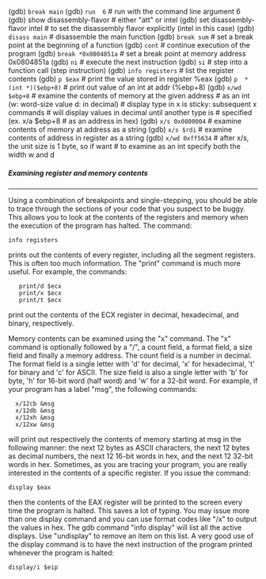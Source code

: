   (gdb) `break main`
  (gdb) `run  6`              # run with the command line argument 6
  (gdb) show disassembly-flavor  # either "att" or intel 
  (gdb) set disassembly-flavor intel   # to set the disassembly flavor explicitly (intel in this case)
  (gdb) `disass main`         # disassemble the main function
  (gdb) `break sum`           # set a break point at the beginning of a function
  (gdb) `cont`               # continue execution of the program
  (gdb) `break *0x0804851a`   # set a break point at memory address 0x0804851a
  (gdb) `ni`                  # execute the next instruction
  (gdb) `si`                  # step into a function call (step instruction)
  (gdb) `info registers`      # list the register contents
  (gdb) `p $eax`              # print the value stored in register %eax
  (gdb) `p  *(int *)($ebp+8)` # print out value of an int at addr (%ebp+8)
  (gdb) `x/wd $ebp+8`         # examine the contents of memory at the given address
                            # as an int (w: word-size value d: in decimal) 
                            # display type in x is sticky: subsequent x commands
                            # will display values in decimal until another type is
                            # specified (ex. x/a $ebp+8  # as an address in hex)
  (gdb) `x/s 0x0800004`       # examine contents of memory at address as a string
  (gdb) `x/s $rdi`	    # examine contents of address in register as a string
  (gdb) `x/wd 0xff5634`       # after x/s, the unit size is 1 byte, so if want
                            # to examine as an int specify both the width w and d 
                            
                            
##### Examining register and memory contents
-------------------------------------------
Using a combination of breakpoints and single-stepping, you should be able to trace through the sections of your code that you suspect to be buggy. This allows you to look at the contents of the registers and memory when the execution of the program has halted. The command:
```
info registers
```
  
  
prints out the contents of every register, including all the segment registers. This is often too much information. The "print" command is much more useful. For example, the commands:
```
   print/d $ecx
   print/x $ecx
   print/t $ecx
```   
print out the contents of the ECX register in decimal, hexadecimal, and binary, respectively.

Memory contents can be examined using the "x" command. The "x" command is optionally followed by a "/", a count field, a format field, a size field and finally a memory address. The count field is a number in decimal. The format field is a single letter with 'd' for decimal, 'x' for hexadecimal, 't' for binary and 'c' for ASCII. The size field is also a single letter with 'b' for byte, 'h' for 16-bit word (half word) and 'w' for a 32-bit word. For example, if your program has a label "msg", the following commands:

```
  x/12cb &msg
  x/12db &msg
  x/12xh &msg
  x/12xw &msg
```  
will print out respectively the contents of memory starting at msg in the following manner: the next 12 bytes as ASCII characters, the next 12 bytes as decimal numbers, the next 12 16-bit words in hex, and the next 12 32-bit words in hex.
Sometimes, as you are tracing your program, you are really interested in the contents of a specific register. If you issue the command:
```
display $eax
```
   
   
then the contents of the EAX register will be printed to the screen every time the program is halted. This saves a lot of typing. You may issue more than one display command and you can use format codes like "/x" to output the values in hex. The gdb command "info display" will list all the active displays. Use "undisplay" to remove an item on this list.
A very good use of the display command is to have the next instruction of the program printed whenever the program is halted:

```
display/i $eip                            
```
  